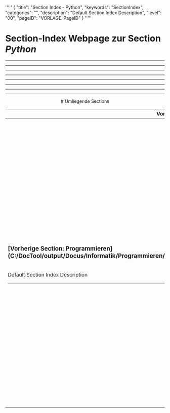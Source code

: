 '''''
{
"title": "Section Index - Python",
"keywords": "SectionIndex",
"categories": "",
"description": "Default Section Index Description",
"level": "00",
"pageID": "VORLAGE_PageID"
}
'''''


<h1>Section-Index Webpage zur Section <i>Python</i></h1>

<hr><hr><hr><hr><hr><center><hr><hr><hr> # Umliegende Sections
 </h2><br><table><thead> <tr> <th><center>Vorgelagerte Section</center></th> <th><center>Nachgelagerte Section</center></th></tr></thead><tbody><tr><td><h3>[Vorherige Section: Programmieren](C:/DocTool/output/Docus/Informatik/Programmieren/SectionIndex_DocTooloutputDocusInformatikProgrammieren.html)</h3><br>Default Section Index Description<hr></td><td><h3>[Nachfolgende Section:</h3><h2><br> 00_HelloWorld</h2>](C:/DocTool/output/Docus/Informatik/Programmieren/Python/00_HelloWorld/SectionIndex_DocTooloutputDocusInformatikProgrammierenPython00_HelloWorld.html)<br>Default Section Index Description<hr><h3>[Nachfolgende Section:</h3><h2><br> Bibliotheken</h2>](C:/DocTool/output/Docus/Informatik/Programmieren/Python/Bibliotheken/SectionIndex_DocTooloutputDocusInformatikProgrammierenPythonBibliotheken.html)<br>Default Section Index Description<hr><h3>[Nachfolgende Section:</h3><h2><br> Lösungen</h2>](C:/DocTool/output/Docus/Informatik/Programmieren/Python/Lösungen/SectionIndex_DocTooloutputDocusInformatikProgrammierenPythonLösungen.html)<br>Default Section Index Description<hr><h3>[Nachfolgende Section:</h3><h2><br> PyhonInteraktion</h2>](C:/DocTool/output/Docus/Informatik/Programmieren/Python/PyhonInteraktion/SectionIndex_DocTooloutputDocusInformatikProgrammierenPythonPyhonInteraktion.html)<br>Default Section Index Description<hr></td></tr></tbody></table>